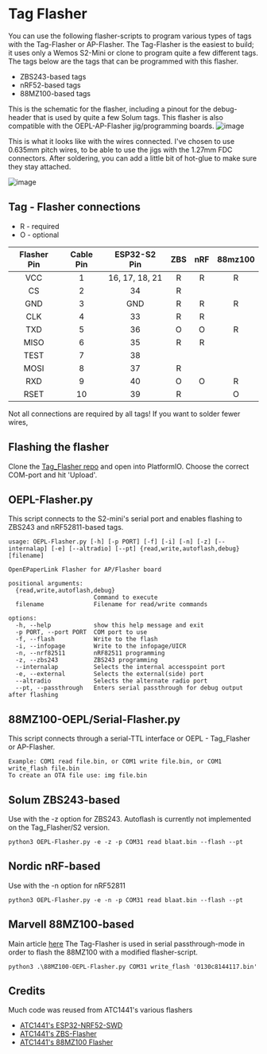 # Tag Flasher

You can use the following flasher-scripts to program various types of tags with the Tag-Flasher or AP-Flasher. The Tag-Flasher is the easiest to build; it uses only a Wemos S2-Mini or clone to program quite a few different tags. The tags below are the tags that can be programmed with this flasher.
* ZBS243-based tags
* nRF52-based tags
* 88MZ100-based tags

This is the schematic for the flasher, including a pinout for the debug-header that is used by quite a few Solum tags. This flasher is also compatible with the OEPL-AP-Flasher jig/programming boards. 
![image](https://github.com/jjwbruijn/OpenEPaperLink/assets/2544995/25227120-d3cb-4c2d-b19d-99fdc795bda1)

This is what it looks like with the wires connected. I've chosen to use 0.635mm pitch wires, to be able to use the jigs with the 1.27mm FDC connectors. After soldering, you can add a little bit of hot-glue to make sure they stay attached.

![image](https://github.com/jjwbruijn/OpenEPaperLink/assets/2544995/c89d5de3-be3e-49a3-aa7e-7aaa0b8dcacb)

## Tag - Flasher connections

* R - required
* O - optional

Flasher Pin | Cable Pin | ESP32-S2 Pin | ZBS | nRF | 88mz100
:-------------------------:|:------:|:-----------------------:|:----:|:------:|:---:
VCC | 1 | 16, 17, 18, 21 | R | R | R
CS | 2 | 34 | R |  |
GND | 3 | GND | R | R | R
CLK | 4 | 33 | R | R | 
TXD | 5 | 36 | O | O | R
MISO | 6 | 35 | R | R |
TEST | 7 | 38 | 
MOSI | 8 | 37 | R |
RXD | 9 | 40 | O | O | R
RSET | 10 | 39 | R |  | O

Not all connections are required by all tags! If you want to solder fewer wires, 

## Flashing the flasher
Clone the [Tag_Flasher repo](https://github.com/jjwbruijn/OpenEPaperLink/tree/master/Tag_Flasher/ESP32_Flasher) and open into PlatformIO. Choose the correct COM-port and hit 'Upload'.

## OEPL-Flasher.py

This script connects to the S2-mini's serial port and enables flashing to ZBS243 and nRF52811-based tags.
```
usage: OEPL-Flasher.py [-h] [-p PORT] [-f] [-i] [-n] [-z] [--internalap] [-e] [--altradio] [--pt] {read,write,autoflash,debug} [filename]

OpenEPaperLink Flasher for AP/Flasher board

positional arguments:
  {read,write,autoflash,debug}
                        Command to execute
  filename              Filename for read/write commands

options:
  -h, --help            show this help message and exit
  -p PORT, --port PORT  COM port to use
  -f, --flash           Write to the flash
  -i, --infopage        Write to the infopage/UICR
  -n, --nrf82511        nRF82511 programming
  -z, --zbs243          ZBS243 programming
  --internalap          Selects the internal accesspoint port
  -e, --external        Selects the external(side) port
  --altradio            Selects the alternate radio port
  --pt, --passthrough   Enters serial passthrough for debug output after flashing
```

## 88MZ100-OEPL/Serial-Flasher.py
This script connects through a serial-TTL interface or OEPL - Tag_Flasher or AP-Flasher.

```
Example: COM1 read file.bin, or COM1 write file.bin, or COM1 write_flash file.bin
To create an OTA file use: img file.bin
```

## Solum ZBS243-based
Use with the -z option for ZBS243. Autoflash is currently not implemented on the Tag_Flasher/S2 version.
```
python3 OEPL-Flasher.py -e -z -p COM31 read blaat.bin --flash --pt
```

## Nordic nRF-based
Use with the -n option for nRF52811
```
python3 OEPL-Flasher.py -e -n -p COM31 read blaat.bin --flash --pt
```

## Marvell 88MZ100-based
Main article [here](https://github.com/jjwbruijn/OpenEPaperLink/wiki/88MZ100-Programming-and-interfacing)
The Tag-Flasher is used in serial passthrough-mode in order to flash the 88MZ100 with a modified flasher-script.
```
python3 .\88MZ100-OEPL-Flasher.py COM31 write_flash '0130c8144117.bin'
```

## Credits
Much code was reused from ATC1441's various flashers
* [ATC1441's ESP32-NRF52-SWD](https://github.com/atc1441/ESP32_nRF52_SWD)
* [ATC1441's ZBS-Flasher](https://github.com/atc1441/ZBS_Flasher)
* [ATC1441's 88MZ100 Flasher](https://github.com/atc1441/88MZ100/tree/master/88MZ100_Flasher)
